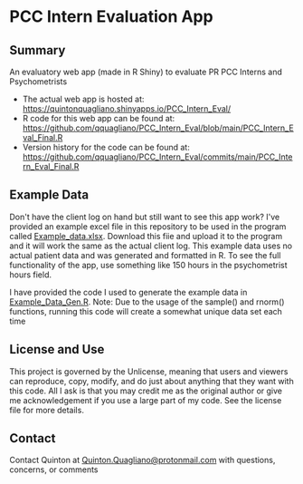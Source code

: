 # PCC Intern Evaluation App

## Summary
An evaluatory web app (made in R Shiny) to evaluate PR PCC Interns and Psychometrists

- The actual web app is hosted at: https://quintonquagliano.shinyapps.io/PCC_Intern_Eval/
- R code for this web app can be found at: https://github.com/qquagliano/PCC_Intern_Eval/blob/main/PCC_Intern_Eval_Final.R
- Version history for the code can be found at: https://github.com/qquagliano/PCC_Intern_Eval/commits/main/PCC_Intern_Eval_Final.R

## Example Data
Don't have the client log on hand but still want to see this app work? I've provided an example excel file in this repository to be used in the program called [Example_data.xlsx](https://github.com/qquagliano/PCC_Intern_Eval/blob/main/Example_data.xlsx?raw=true). Download this fiie and upload it to the program and it will work the same as the actual client log. This example data uses no actual patient data and was generated and formatted in R. To see the full functionality of the app, use something like 150 hours in the psychometrist hours field.

I have provided the code I used to generate the example data in [Example_Data_Gen.R](https://github.com/qquagliano/PCC_Intern_Eval/blob/main/Example_Data_Gen.R). Note: Due to the usage of the sample() and rnorm() functions, running this code will create a somewhat unique data set each time

## License and Use
This project is governed by the Unlicense, meaning that users and viewers can reproduce, copy, modify, and do just about anything that they want with this code. All I ask is that you may credit me as the original author or give me acknowledgement if you use a large part of my code. See the license file for more details.

## Contact
Contact Quinton at Quinton.Quagliano@protonmail.com with questions, concerns, or comments
